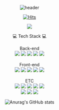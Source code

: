 <!---
junyup0503/junyup0503 is a ✨ special ✨ repository because its `README.md` (this file) appears on your GitHub profile.
You can click the Preview link to take a look at your changes.
--->

<div align="center">

![header](https://capsule-render.vercel.app/api?type=soft&color=f5ed95&height=200&section=header&animation=twinkling&fontSize=70&text=welcome&fontColor=ffffff&desc=Junyeop's%20profile&descAlign=60&descAlignY=65)
  
  
[![Hits](https://hits.seeyoufarm.com/api/count/incr/badge.svg?url=https%3A%2F%2Fgithub.com%2Fjunyup0503%2Fhit-counter&count_bg=%23000000&title_bg=%23555555&icon=github.svg&icon_color=%23000000&title=hits&edge_flat=true)](https://github.com/junyup0503)

<a href="https://www.instagram.com/__2jun/" target="_blank"><img src="https://img.shields.io/badge/Instagram-E4405F?style=flat-square&logo=Instagram&logoColor=white"/></a>

:computer: Tech Stack :computer: 
<br><br>
Back-end 
<br> 
  <img src="https://img.shields.io/badge/Node.js-339933?style=for-the-badge&logo=Node.js&logoColor=white"> 
  <img src="https://img.shields.io/badge/Spring-6DB33F?style=for-the-badge&logo=Spring&logoColor=white">
  <img src="https://img.shields.io/badge/MongoDB-47A248?style=for-the-badge&logo=MongoDB&logoColor=white">
  <img src="https://img.shields.io/badge/MySQL-4479A1?style=for-the-badge&logo=MySQL&logoColor=white">
  <img src="https://img.shields.io/badge/Oracle-F80000?style=for-the-badge&logo=Oracle&logoColor=white">
  <br><br>
Front-end
  <br>
  <img src="https://img.shields.io/badge/JavaScript-F7DF1E?style=for-the-badge&logo=JavaScript&logoColor=white">
  <img src="https://img.shields.io/badge/Vue.js-4FC08D?style=for-the-badge&logo=Vue.js&logoColor=white">
  <img src="https://img.shields.io/badge/CSS3-1572B6?style=for-the-badge&logo=CSS3&logoColor=white">
  <img src="https://img.shields.io/badge/jQuery-0769AD?style=for-the-badge&logo=jQuery&logoColor=white">
  <img src="https://img.shields.io/badge/HTML5-E34F26?style=for-the-badge&logo=HTML5&logoColor=white">
  <br><br>
ETC
  <br>
  <img src="https://img.shields.io/badge/Amazon AWS-232F3E?style=for-the-badge&logo=Amazon AWS&logoColor=white">
  <img src="https://img.shields.io/badge/AWS Lambda-FF9900?style=for-the-badge&logo=AWS Lambda&logoColor=white">
  <img src="https://img.shields.io/badge/Amazon RDS-527FFF?style=for-the-badge&logo=Amazon RDS&logoColor=white">
  <img src="https://img.shields.io/badge/Amazon S3-569A31?style=for-the-badge&logo=Amazon S3&logoColor=white">
  <img src="https://img.shields.io/badge/Amazon API Gateway-FF4F8B?style=for-the-badge&logo=Amazon API Gateway&logoColor=white">
  <br>
  <img src="https://img.shields.io/badge/Amazon ECS-FF9900?style=for-the-badge&logo=Amazon ECS&logoColor=white">
  <img src="https://img.shields.io/badge/Amazon SQS-FF4F8B?style=for-the-badge&logo=Amazon SQS&logoColor=white">
  <img src="https://img.shields.io/badge/Git-F05032?style=for-the-badge&logo=Git&logoColor=white">

  
  
![Anurag's GitHub stats](https://github-readme-stats.vercel.app/api?username=junyup0503&show_icons=true&bg_color=1F1F1F&title_color=6b6b6b&text_color=c2c2c2&icon_color=d90707)
  
</div>
